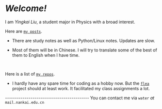 # *Welcome!*

I am *Yingkai Liu*, a student major in Physics with a broad interest.



Here are [`my posts`](https://yk-liu.github.io/posts/post_index.html). 

- There are study notes as well as Python/Linux notes. Updates are slow.

- Most of them will be in Chinese. I will try to translate some of the best of them to English when I have time.

  ​

Here is a list of [`my repos`](https://yk-liu.github.io/repos/repo_index.html).

- I hardly have any spare time for coding as a hobby now. But the [`flea`](https://github.com/yk-liu/flea) project should at least work. It facilitated my class assignments a lot.


-\-\-\-\-\-\--\-\-\-\-\-\--\-\-\-\-\-\--\-\-\-\-\-\--\-\-\-\-\-\--\-\-\-\-\-\-\- 
You can contact me via `water` $at$ `mail.nankai.edu.cn`